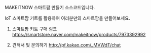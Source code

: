 MAKEITNOW 스마트팜 만들기 소스코드입니다.

IoT 스마트팜 키트를 활용하여 여러분만의 스마트팜을 만들어보세요.


1. 스마트팜 키트 구매 링크
https://smartstore.naver.com/makeitnow/products/7973392992

2. 견적서 및 문의하기
http://pf.kakao.com/_MVWdT/chat


